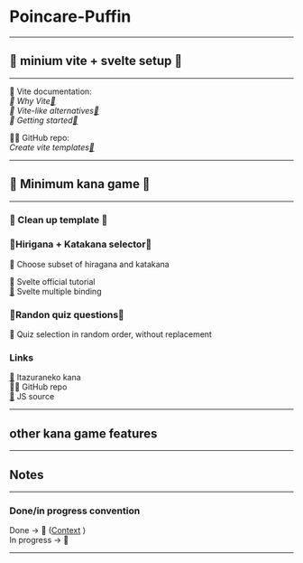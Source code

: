 # Poincare-Puffin

---

## 🧪 minium vite + svelte setup 🧪

---

📝 Vite documentation:  
_🧪 Why Vite[🔗](https://vitejs.dev/guide/why.html)_  
_🧪 Vite-like alternatives[🔗](https://vitejs.dev/guide/comparisons.html)_  
_🧪 Getting started[🔗](https://vitejs.dev/guide/)_

🐙🐱 GitHub repo:  
_Create vite templates[🔗](https://github.com/vitejs/vite/tree/main/packages/create-vite)_

---

## 🚧 Minimum kana game 🚧

---

### 🧪 Clean up template 🧪

### 🚧Hirigana + Katakana selector🚧

🚧 Choose subset of hiragana and katakana

📝 Svelte official tutorial  
[🔗](https://svelte.dev/tutorial/multiple-select-bindings) Svelte multiple binding

### 🚧Randon quiz questions🚧

🚧 Quiz selection in random order, without replacement

### Links

[🔗](https://itazuraneko.neocities.org/learn/kana.html) Itazuraneko kana  
🐙🐱 GitHub repo  
[🔗](https://github.com/itazuraneko/itazuraneko/blob/master/js/djtkana.js)
JS source

---

## other kana game features

---

## Notes

---

### Done/in progress convention

Done -> 🧪 ([Context](https://knowyourmeme.com/memes/finally-synthetic-watermelon)
)  
In progress -> 🚧

---
